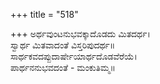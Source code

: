 +++
title = "518"

+++
ಅರ್ಥವುಂಟನುಭವಕ್ಕಾದೊಡದು ಮಿತದರ್ಥ।  
ಸ್ವಾರ್ಥ ಮಿತವಾದಂತೆ ವಿಸ್ತರಿಪುದರ್ಥ॥  
ಸಾರ್ಥಕವದಪ್ಪುದಾರ್ಷೇಯಾರ್ಥದೊಡವೆರೆಯೆ।  
ಪಾರ್ಥನನುಭವದಂತೆ - ಮಂಕುತಿಮ್ಮ॥  
